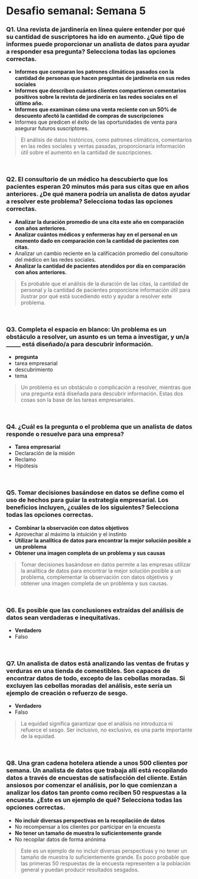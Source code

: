 # Desafio semanal: Semana 5

### Q1. Una revista de jardinería en línea quiere entender por qué su cantidad de suscriptores ha ido en aumento. ¿Qué tipo de informes puede proporcionar un analista de datos para ayudar a responder esa pregunta? Selecciona todas las opciones correctas.

- **Informes que comparan los patrones climáticos pasados con la cantidad de personas que hacen preguntas de jardinería en sus redes sociales**
- **Informes que describen cuántos clientes compartieron comentarios positivos sobre la revista de jardinería en las redes sociales en el último año.**
- **Informes que examinan cómo una venta reciente con un 50% de descuento afectó la cantidad de compras de suscripciones**
- Informes que predicen el éxito de las oportunidades de venta para asegurar futuros suscriptores.

> El análisis de datos históricos, como patrones climáticos, comentarios en las redes sociales y ventas pasadas, proporcionaría información útil sobre el aumento en la cantidad de suscripciones.

&nbsp;

### Q2. El consultorio de un médico ha descubierto que los pacientes esperan 20 minutos más para sus citas que en años anteriores. ¿De qué manera podría un analista de datos ayudar a resolver este problema? Selecciona todas las opciones correctas.

- **Analizar la duración promedio de una cita este año en comparación con años anteriores.**
- **Analizar cuántos médicos y enfermeras hay en el personal en un momento dado en comparación con la cantidad de pacientes con citas.**
- Analizar un cambio reciente en la calificación promedio del consultorio del médico en las redes sociales.
- **Analizar la cantidad de pacientes atendidos por día en comparación con años anteriores.**

> Es probable que el análisis de la duración de las citas, la cantidad de personal y la cantidad de pacientes proporcione información útil para ilustrar por qué está sucediendo esto y ayudar a resolver este problema.

&nbsp;

### Q3. Completa el espacio en blanco: Un problema es un obstáculo a resolver, un asunto es un tema a investigar, y un/a _____ está diseñado/a para descubrir información.

- **pregunta**
- tarea empresarial
- descubrimiento
- tema

> Un problema es un obstáculo o complicación a resolver, mientras que una pregunta está diseñada para descubrir información. Estas dos cosas son la base de las tareas empresariales.

&nbsp;

### Q4. ¿Cuál es la pregunta o el problema que un analista de datos responde o resuelve para una empresa?

- **Tarea empresarial**
- Declaración de la misión
- Reclamo
- Hipótesis

&nbsp;

### Q5. Tomar decisiones basándose en datos se define como el uso de hechos para guiar la estrategia empresarial. Los beneficios incluyen, ¿cuáles de los siguientes? Selecciona todas las opciones correctas.

- **Combinar la observación con datos objetivos**
- Aprovechar al máximo la intuición y el instinto
- **Utilizar la analítica de datos para encontrar la mejor solución posible a un problema**
- **Obtener una imagen completa de un problema y sus causas**

> Tomar decisiones basándose en datos permite a las empresas utilizar la analítica de datos para encontrar la mejor solución posible a un problema, complementar la observación con datos objetivos y obtener una imagen completa de un problema y sus causas.

&nbsp;

### Q6. Es posible que las conclusiones extraídas del análisis de datos sean verdaderas e inequitativas.

- **Verdadero**
- Falso

&nbsp;

### Q7. Un analista de datos está analizando las ventas de frutas y verduras en una tienda de comestibles. Son capaces de encontrar datos de todo, excepto de las cebollas moradas. Si excluyen las cebollas moradas del análisis, este sería un ejemplo de creación o refuerzo de sesgo.

- **Verdadero**
- Falso

> La equidad significa garantizar que el análisis no introduzca ni refuerce el sesgo. Ser inclusivo, no exclusivo, es una parte importante de la equidad.

&nbsp;

### Q8. Una gran cadena hotelera atiende a unos 500 clientes por semana. Un analista de datos que trabaja allí está recopilando datos a través de encuestas de satisfacción del cliente. Están ansiosos por comenzar el análisis, por lo que comienzan a analizar los datos tan pronto como reciben 50 respuestas a la encuesta. ¿Este es un ejemplo de qué? Selecciona todas las opciones correctas.

- **No incluir diversas perspectivas en la recopilación de datos**
- No recompensar a los clientes por participar en la encuesta
- **No tener un tamaño de muestra lo suficientemente grande**
- No recopilar datos de forma anónima

> Este es un ejemplo de no incluir diversas perspectivas y no tener un tamaño de muestra lo suficientemente grande. Es poco probable que las primeras 50 respuestas de la encuesta representen a la población general y puedan producir resultados sesgados.
